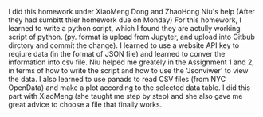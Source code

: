 I did this homework under XiaoMeng Dong and ZhaoHong Niu's help (After they had sumbitt thier homework due on Monday)
For this homework, I learned to write a python script, which I found they are actully working script of python. (py. format is upload from Jupyter, and upload into Gitbub dirctory and commit the change). I learned to use a website API key to reqiure data (in the format of JSON file) and learned to conver the information into csv file. Niu helped me greately in the Assignment 1 and 2, in terms of how to write the script and how to use the 'Jsonviwer' to view the data. I also learned to use panads to read CSV files (from NYC OpenData) and make a plot according to the selected data table. I did this part with XiaoMeng (she taught me step by step) and she also gave me great advice to choose a file that finally works.
